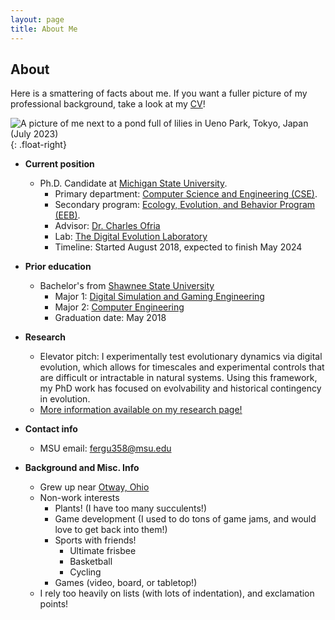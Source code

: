 ```yaml
---
layout: page
title: About Me
---
```


## About
Here is a smattering of facts about me. 
If you want a fuller picture of my professional background, take a look at my [CV]({{"docs/ferguson_curriculum_vita.pdf"}})!

![A picture of me next to a pond full of lilies in Ueno Park, Tokyo, Japan (July 2023)]({{"/assets/images/ueno_park_with_lillies.jpg"}}){: .float-right}

- **Current position**
  - Ph.D. Candidate at [Michigan State University](https://msu.edu/).
    - Primary department: [Computer Science and Engineering (CSE)](http://cse.msu.edu/ ).
    - Secondary program: [Ecology, Evolution, and Behavior Program (EEB)](https://eeb.msu.edu/).
    - Advisor: [Dr. Charles Ofria](https://ofria.com/)
    - Lab: [The Digital Evolution Laboratory](http://devolab.org/)
    - Timeline: Started August 2018, expected to finish May 2024

- **Prior education**
  - Bachelor's from [Shawnee State University](http://shawnee.edu/)
    - Major 1: [Digital Simulation and Gaming Engineering](http://www.shawnee.edu/academics/engineering-technologies/majors/digital-simulation-and-gaming.aspx)
    - Major 2: [Computer Engineering](https://www.shawnee.edu/areas-study/college-professional-studies/engineering-technologies/bachelor-degrees/computer-engineering)
    - Graduation date: May 2018

- **Research**
  - Elevator pitch: I experimentally test evolutionary dynamics via digital evolution, which allows for timescales and experimental controls that are difficult or intractable in natural systems. Using this framework, my PhD work has focused on evolvability and historical contingency in evolution. 
  - [More information available on my research page!]({{"/research.html"}})

- **Contact info**
  - MSU email: fergu358@msu.edu

- **Background and Misc. Info**
  - Grew up near [Otway, Ohio](https://en.wikipedia.org/wiki/Otway,_Ohio)
  - Non-work interests
    - Plants! (I have too many succulents!) 
    - Game development (I used to do tons of game jams, and would love to get back into them!)
    - Sports with friends!
      - Ultimate frisbee
      - Basketball
      - Cycling
    - Games (video, board, or tabletop!)
  - I rely too heavily on lists (with lots of indentation), and exclamation points!

